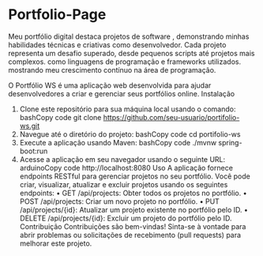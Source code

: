 # Portfolio-Page
Meu portfólio digital destaca projetos de software , demonstrando minhas habilidades técnicas e criativas como desenvolvedor. Cada projeto representa um desafio superado, desde pequenos scripts até projetos mais complexos. como linguagens de programação e frameworks utilizados.  mostrando meu crescimento contínuo na área de programação.

O Portfólio WS é uma aplicação web desenvolvida para ajudar desenvolvedores a criar e gerenciar seus portfólios online.
Instalação
1.	Clone este repositório para sua máquina local usando o comando:
bashCopy code
git clone https://github.com/seu-usuario/portifolio-ws.git 
2.	Navegue até o diretório do projeto:
bashCopy code
cd portifolio-ws 
3.	Execute a aplicação usando Maven:
bashCopy code
./mvnw spring-boot:run 
4.	Acesse a aplicação em seu navegador usando o seguinte URL:
arduinoCopy code
http://localhost:8080 
Uso
A aplicação fornece endpoints RESTful para gerenciar projetos no seu portfólio. Você pode criar, visualizar, atualizar e excluir projetos usando os seguintes endpoints:
•	GET /api/projects: Obter todos os projetos no portfólio.
•	POST /api/projects: Criar um novo projeto no portfólio.
•	PUT /api/projects/{id}: Atualizar um projeto existente no portfólio pelo ID.
•	DELETE /api/projects/{id}: Excluir um projeto do portfólio pelo ID.
Contribuição
Contribuições são bem-vindas! Sinta-se à vontade para abrir problemas ou solicitações de recebimento (pull requests) para melhorar este projeto.

